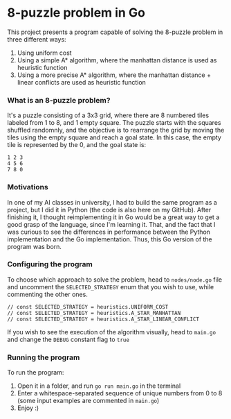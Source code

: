 ﻿# 8-puzzle problem in Go
This project presents a program capable of solving the 8-puzzle problem in three different ways:
1) Using uniform cost
2) Using a simple A* algorithm, where the manhattan distance is used as heuristic function
3) Using a more precise A* algorithm, where the manhattan distance + linear conflicts are used as heuristic function

### What is an 8-puzzle problem?
It's a puzzle consisting of a 3x3 grid, where there are 8 numbered tiles labeled from 1 to 8, and 1 empty square.
The puzzle starts with the squares shuffled randomnly, and the objective is to rearrange the grid by moving the tiles using the empty square and reach a goal state.
In this case, the empty tile is represented by the 0, and the goal state is:
```
1 2 3
4 5 6
7 8 0
```

### Motivations
In one of my AI classes in university, I had to build the same program as a project, but I did it in Python (the code is also here on my GitHub).
After finishing it, I thought reimplementing it in Go would be a great way to get a good grasp of the language, since I'm learning it.
That, and the fact that I was curious to see the differences in performance between the Python implementation and the Go implementation. Thus, this Go version of the program was born.

### Configuring the program
To choose which approach to solve the problem, head to `nodes/node.go` file and uncomment the `SELECTED_STRATEGY` enum that you wish to use, while commenting the other ones.
```
// const SELECTED_STRATEGY = heuristics.UNIFORM_COST
// const SELECTED_STRATEGY = heuristics.A_STAR_MANHATTAN
// const SELECTED_STRATEGY = heuristics.A_STAR_LINEAR_CONFLICT
```

If you wish to see the execution of the algorithm visually, head to `main.go` and change the `DEBUG` constant flag to `true`

### Running the program
To run the program:
1) Open it in a folder, and run `go run main.go` in the terminal
2) Enter a whitespace-separated sequence of unique numbers from 0 to 8 (some input examples are commented in `main.go`)
3) Enjoy :)
